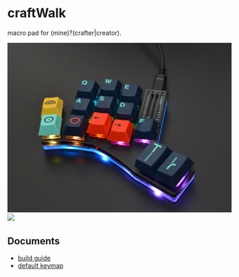# craftWalk

macro pad for (mine)?(crafter|creator).

<img src="https://github.com/sotoba/craftwalk/blob/images/craftwalk_blink.jpg" width="640">
<img src="https://github.com/sotoba/craftwalk/blob/images/craftwalk_ender.jpg" width="640">

## Documents

- [build guide](docs/build_guid.md)
- [default keymap](docs/keymap.md)

